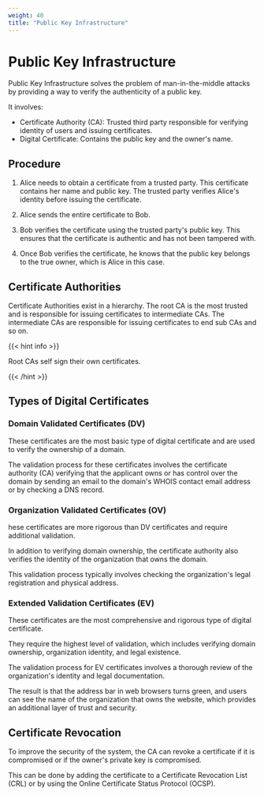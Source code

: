 ```yaml
---
weight: 40
title: "Public Key Infrastructure"
---
```


# Public Key Infrastructure

Public Key Infrastructure solves the problem of man-in-the-middle attacks by providing a way to verify the authenticity of a public key.

It involves:

- Certificate Authority (CA): Trusted third party responsible for verifying identity of users and issuing certificates.
- Digital Certificate: Contains the public key and the owner's name.

## Procedure

1. Alice needs to obtain a certificate from a trusted party. This certificate contains her name and public key. The trusted party verifies Alice's identity before issuing the certificate.

2. Alice sends the entire certificate to Bob.

3. Bob verifies the certificate using the trusted party's public key. This ensures that the certificate is authentic and has not been tampered with.

4. Once Bob verifies the certificate, he knows that the public key belongs to the true owner, which is Alice in this case.

## Certificate Authorities

Certificate Authorities exist in a hierarchy. The root CA is the most trusted and is responsible for issuing certificates to intermediate CAs. The intermediate CAs are responsible for issuing certificates to end sub CAs and so on.

{{< hint info >}}

Root CAs self sign their own certificates.

{{< /hint >}}

## Types of Digital Certificates

### Domain Validated Certificates (DV)

These certificates are the most basic type of digital certificate and are used to verify the ownership of a domain.

The validation process for these certificates involves the certificate authority (CA) verifying that the applicant owns or has control over the domain by sending an email to the domain's WHOIS contact email address or by checking a DNS record.

### Organization Validated Certificates (OV)

hese certificates are more rigorous than DV certificates and require additional validation.

In addition to verifying domain ownership, the certificate authority also verifies the identity of the organization that owns the domain.

This validation process typically involves checking the organization's legal registration and physical address.

### Extended Validation Certificates (EV)

These certificates are the most comprehensive and rigorous type of digital certificate.

They require the highest level of validation, which includes verifying domain ownership, organization identity, and legal existence.

The validation process for EV certificates involves a thorough review of the organization's identity and legal documentation.

The result is that the address bar in web browsers turns green, and users can see the name of the organization that owns the website, which provides an additional layer of trust and security.

## Certificate Revocation

To improve the security of the system, the CA can revoke a certificate if it is compromised or if the owner's private key is compromised.

This can be done by adding the certificate to a Certificate Revocation List (CRL) or by using the Online Certificate Status Protocol (OCSP).
